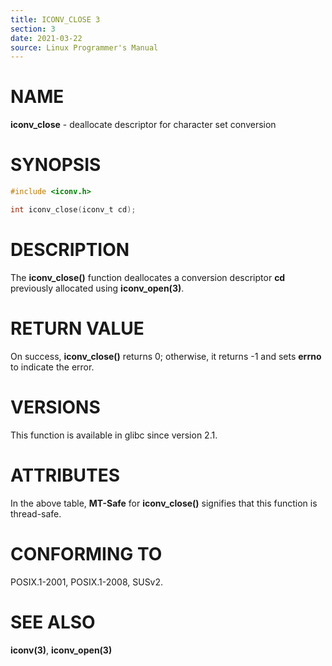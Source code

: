 ```yaml
---
title: ICONV_CLOSE 3
section: 3
date: 2021-03-22
source: Linux Programmer's Manual
---
```


# NAME

**iconv_close** - deallocate descriptor for character set conversion

# SYNOPSIS

```c
#include <iconv.h>

int iconv_close(iconv_t cd);
```

# DESCRIPTION

The **iconv_close()** function deallocates a conversion descriptor **cd** previously allocated using **iconv_open(3)**.

# RETURN VALUE

On success, **iconv_close()** returns 0; otherwise, it returns -1 and sets **errno** to indicate the error.

# VERSIONS

This function is available in glibc since version 2.1.

# ATTRIBUTES

In the above table, **MT-Safe** for **iconv_close()** signifies that this function is thread-safe.

# CONFORMING TO

POSIX.1-2001, POSIX.1-2008, SUSv2.

# SEE ALSO

**iconv(3)**, **iconv_open(3)**
 
